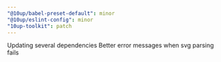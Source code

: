 ```yaml
---
"@10up/babel-preset-default": minor
"@10up/eslint-config": minor
"10up-toolkit": patch
---
```


Updating several dependencies
Better error messages when svg parsing fails

